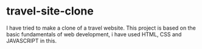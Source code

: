# travel-site-clone
I have tried to make a clone of a travel website. This project is based on the basic fundamentals of web development, i have used HTML, CSS and JAVASCRIPT in this.
